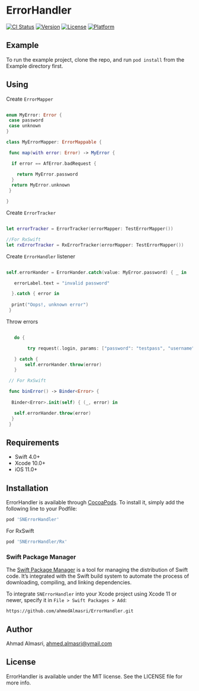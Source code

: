 # ErrorHandler

[![CI Status](https://img.shields.io/travis/ahmedAlmasri/ErrorHandler.svg?style=flat)](https://travis-ci.org/ahmedAlmasri/ErrorHandler)
[![Version](https://img.shields.io/cocoapods/v/SNErrorHandler.svg?style=flat)](https://cocoapods.org/pods/SNErrorHandler)
[![License](https://img.shields.io/cocoapods/l/SNErrorHandler.svg?style=flat)](https://cocoapods.org/pods/SNErrorHandler)
[![Platform](https://img.shields.io/cocoapods/p/SNErrorHandler.svg?style=flat)](https://cocoapods.org/pods/SNErrorHandler)

## Example

To run the example project, clone the repo, and run `pod install` from the Example directory first.

## Using 

Create `ErrorMapper`

```Swift

enum MyError: Error {
 case password
 case unknown
}

class MyErrorMapper: ErrorMappable {

 func map(with error: Error) -> MyError {

  if error == AfError.badRequest {

    return MyError.password
  }
  return MyError.unknown
 }

}
```

Create `ErrorTracker`

```Swift

let errorTracker = ErrorTracker(errorMapper: TestErrorMapper())

//For RxSwift
let rxErrorTracker = RxErrorTracker(errorMapper: TestErrorMapper())
````

Create `ErrorHandler` listener

```Swift

self.errorHander = ErrorHander.catch(value: MyError.password) { _ in

   errorLabel.text = "invalid password"

  }.catch { error in
  
  print("Oops!, unknown error")
 }

````

Throw errors

```Swift

   do {

        try request(.login, params: ["password": "testpass", "username": "testuser"])

   } catch {
       self.errorHander.throw(error)
   }

 // For RxSwift

 func binError() -> Binder<Error> {
  
  Binder<Error>.init(self) { (_, error) in

   self.errorHander.throw(error)
  }
 }  
```

## Requirements

* Swift 4.0+
* Xcode 10.0+
* iOS 11.0+

## Installation

ErrorHandler is available through [CocoaPods](https://cocoapods.org). To install
it, simply add the following line to your Podfile:

```ruby
pod 'SNErrorHandler'
```
For RxSwift
```ruby
pod 'SNErrorHandler/Rx'
```

### Swift Package Manager

The [Swift Package Manager](https://swift.org/package-manager/) is a tool for managing the distribution of Swift code. It’s integrated with the Swift build system to automate the process of downloading, compiling, and linking dependencies.

To integrate `SNErrorHandler` into your Xcode project using Xcode 11 or newer, specify it in `File > Swift Packages > Add`:

```
https://github.com/ahmedAlmasri/ErrorHandler.git
```

## Author

Ahmad Almasri, ahmed.almasri@ymail.com

## License

ErrorHandler is available under the MIT license. See the LICENSE file for more info.

